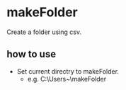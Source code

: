 # makeFolder
Create a folder using csv.

## how to use
- Set current directry to makeFolder.
  - e.g. C:\Users\~\makeFolder
